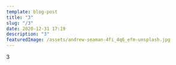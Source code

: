 ```yaml
---
template: blog-post
title: "3"
slug: "/3"
date: 2020-12-31 17:19
description: "3"
featuredImage: /assets/andrew-seaman-4fi_4q6_efm-unsplash.jpg
---
```

3